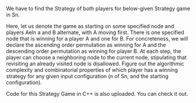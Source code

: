 We have to find the Strategy of both players for below-given Strategy game in Sn. 

  Here, let us denote the game as starting on some specified node and players Aeln a and
  B alternate, with A moving first. There is one specified node that is winning for a player
  A and one for B. For concreteness, we will declare the ascending order permutation as
  winning for A and the descending order permutation as winning for player B. At each
  step, the player can choose a neighboring node to the current node, stipulating that 
  revisiting an already visited node is disallowed. Figure out the algorithmic complexity and 
  combinatorial properties of which player has a winning strategy for any given input 
  configuration (n of Sn, and the starting configuration).
  
Code for this Strategy Game in C++ is also uploaded. You can check it out.
